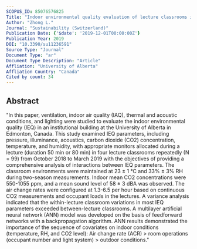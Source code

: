 ```yaml
---
SCOPUS_ID: 85076576825
Title: "Indoor environmental quality evaluation of lecture classrooms in an institutional building in a cold climate"
Author: "Zhong L."
Journal: "Sustainability (Switzerland)"
Publication Date: {'$date': '2019-12-01T00:00:00Z'}
Publication Year: 2019
DOI: "10.3390/su11236591"
Source Type: "Journal"
Document Type: "ar"
Document Type Description: "Article"
Affliation: "University of Alberta"
Affliation Country: "Canada"
Cited by count: 34
---
```


## Abstract
"In this paper, ventilation, indoor air quality (IAQ), thermal and acoustic conditions, and lighting were studied to evaluate the indoor environmental quality (IEQ) in an institutional building at the University of Alberta in Edmonton, Canada. This study examined IEQ parameters, including pressure, illuminance, acoustics, carbon dioxide (CO2) concentration, temperature, and humidity, with appropriate monitors allocated during a lecture (duration 50 min or 80 min) in four lecture classrooms repeatedly (N = 99) from October 2018 to March 2019 with the objectives of providing a comprehensive analysis of interactions between IEQ parameters. The classroom environments were maintained at 23 ± 1 °C and 33% ± 3% RH during two-season measurements. Indoor mean CO2 concentrations were 550-1055 ppm, and a mean sound level of 58 ± 3 dBA was observed. The air change rates were configured at 1.3-6.5 per hour based on continuous CO2 measurements and occupant loads in the lectures. A variance analysis indicated that the within-lecture classroom variations in most IEQ parameters exceeded between-lecture classrooms. A multilayer artificial neural network (ANN) model was developed on the basis of feedforward networks with a backpropagation algorithm. ANN results demonstrated the importance of the sequence of covariates on indoor conditions (temperature, RH, and CO2 level): Air change rate (ACR) > room operations (occupant number and light system) > outdoor conditions."

